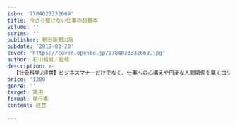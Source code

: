```yaml
---
isbn: '9784023332669'
title: 今さら聞けない仕事の超基本
volume: ''
series: ''
publisher: 朝日新聞出版
pubdate: '2019-03-20'
cover: 'https://cover.openbd.jp/9784023332669.jpg'
author: 石川和男／監修
description: >-
  【社会科学/経営】ビジネスマナーだけでなく、仕事への心構えや円滑な人間関係を築くコツなどを図解を交えて解説する仕事の入門書。身だしなみや挨拶の仕方など、基本からSNSやチャットツールの使い方など最新のネタまで網羅。正規、非正規、フリーランス……すべての働く人に対応。
price: '1200'
genre: ''
target: 実用
format: 単行本
content: 経営

---
```

